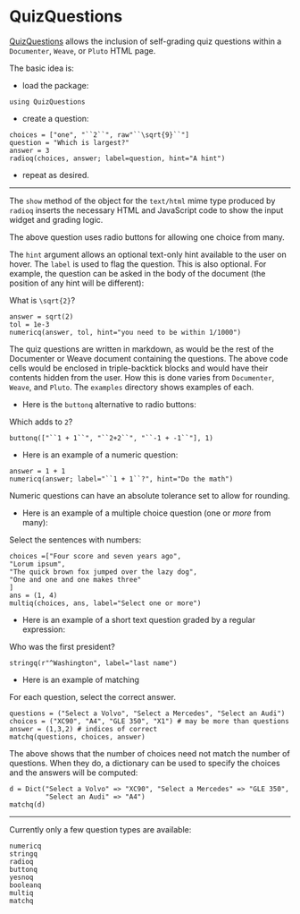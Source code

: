 # QuizQuestions

[QuizQuestions](https://github.com/jverzani/QuizQuestions.jl) allows the inclusion of self-grading quiz questions within a `Documenter`, `Weave`, or `Pluto` HTML page.


The basic idea is:

* load the package:

```@example quiz_question
using QuizQuestions
```

* create a question:

```@example quiz_question
choices = ["one", "``2``", raw"``\sqrt{9}``"]
question = "Which is largest?"
answer = 3
radioq(choices, answer; label=question, hint="A hint")
```

* repeat as desired.

----

The `show` method of the object for the `text/html` mime type produced by `radioq` inserts the necessary HTML and JavaScript code to show the input widget and grading logic.


The above question uses radio buttons for allowing one choice from many.

The `hint` argument allows an optional text-only hint available to the user on hover. The `label` is used to flag the question. This is also optional. For example, the question can be asked in the body of the document (the position of any hint will be different):

What is ``\sqrt{2}``?

```@example quiz_question
answer = sqrt(2)
tol = 1e-3
numericq(answer, tol, hint="you need to be within 1/1000")
```


The quiz questions are written in markdown, as would be the rest of the Documenter or Weave document containing the questions. The above code cells would be enclosed in triple-backtick blocks and would have their contents hidden from the user. How this is done varies from `Documenter`, `Weave`, and `Pluto`. The `examples` directory shows examples of each.


* Here is the `buttonq` alternative to radio buttons:

Which adds to ``2``?
```@example quiz_questions
buttonq(["``1 + 1``", "``2+2``", "``-1 + -1``"], 1)
```



* Here is an example of a numeric question:

```@example quiz_question
answer = 1 + 1
numericq(answer; label="``1 + 1``?", hint="Do the math")
```

Numeric questions can have an absolute tolerance set to allow for rounding.

* Here is an example of a multiple choice question (one or *more* from many):

Select the sentences with numbers:

```@example quiz_question
choices =["Four score and seven years ago",
"Lorum ipsum",
"The quick brown fox jumped over the lazy dog",
"One and one and one makes three"
]
ans = (1, 4)
multiq(choices, ans, label="Select one or more")
```

* Here is an example of a short text question graded by a regular expression:


Who was the first president?

```@example quiz_question
stringq(r"^Washington", label="last name")
```

* Here is an example of matching

For each question, select the correct answer.

```@example quiz_question
questions = ("Select a Volvo", "Select a Mercedes", "Select an Audi")
choices = ("XC90", "A4", "GLE 350", "X1") # may be more than questions
answer = (1,3,2) # indices of correct
matchq(questions, choices, answer)
```

The above shows that the number of choices need not match the number of questions. When they do, a dictionary can be used to specify the choices and the answers will be computed:

```@example quiz_question
d = Dict("Select a Volvo" => "XC90", "Select a Mercedes" => "GLE 350",
         "Select an Audi" => "A4")
matchq(d)
```

----

Currently only a few question types are available:

```@docs
numericq
stringq
radioq
buttonq
yesnoq
booleanq
multiq
matchq
```
